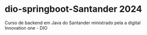 # dio-springboot-Santander 2024
Curso de backend em Java do Santander ministrado pela a digital Innovation one - DIO
